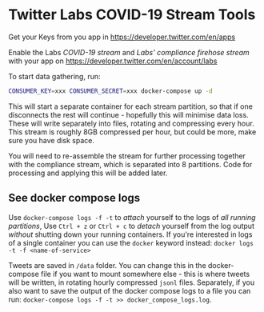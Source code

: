 # Twitter Labs COVID-19 Stream Tools

Get your Keys from you app in <https://developer.twitter.com/en/apps>

Enable the Labs *COVID-19 stream* and *Labs' compliance firehose stream* with your app on <https://developer.twitter.com/en/account/labs>

To start data gathering, run:

```bash
CONSUMER_KEY=xxx CONSUMER_SECRET=xxx docker-compose up -d
```

This will start a separate container for each stream partition, so that if one disconnects the rest will continue - hopefully this will minimise data loss. These will write separately into files, rotating and compressing every hour. This stream is roughly 8GB compressed per hour, but could be more, make sure you have disk space.

You will need to re-assemble the stream for further processing together with the compliance stream, which is separated into 8 partitions. Code for processing and applying this will be added later.

## See docker compose logs

Use `docker-compose logs -f -t` to *attach* yourself to the logs of *all running partitions*, Use `Ctrl + z` or `Ctrl + c` to *detach* yourself from the log output *without* shutting down your running containers. If you're interested in logs of a single container you can use the `docker` keyword instead: `docker logs -t -f <name-of-service>`

Tweets are saved in `/data` folder. You can change this in the docker-compose file if you want to mount somewhere else - this is where tweets will be written, in rotating hourly compressed `jsonl` files. Separately, if you also want to save the output of the docker compose logs to a file you can run: `docker-compose logs -f -t >> docker_compose_logs.log`.
